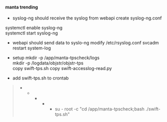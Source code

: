 #### manta trending
* syslog-ng should receive the syslog from webapi
create syslog-ng.conf

systemctl enable syslog-ng</br>
systemctl start syslog-ng</br>

* webapi should send data to syslo-ng
modify /etc/rsyslog.conf
svcadm restart system-log

* setup
mkdir -p /app/manta-tpscheck/logs</br>
mkdir -p /logdata/objstr/objstr-tps</br>
copy swift-tps.sh
copy swift-accesslog-read.py

* add swift-tps.sh to crontab
>* * * * * su - root -c "cd /app/manta-tpscheck;bash ./swift-tps.sh"
